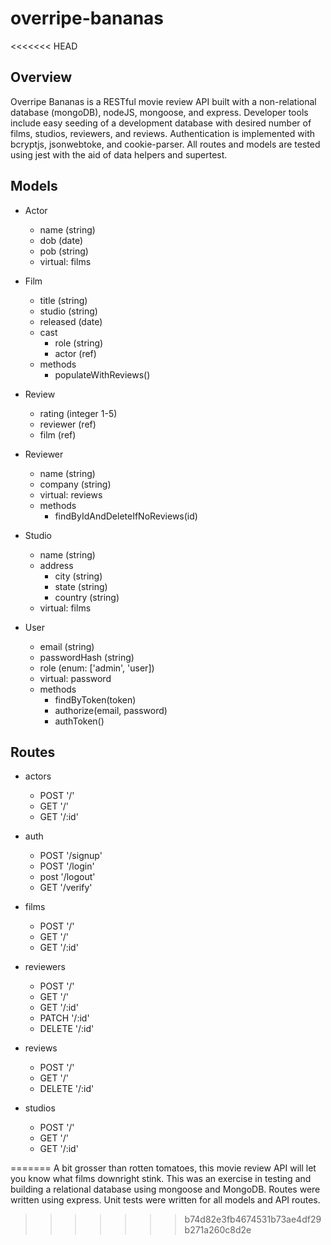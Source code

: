 # overripe-bananas
<<<<<<< HEAD

## Overview
Overripe Bananas is a RESTful movie review API built with a non-relational database (mongoDB), nodeJS, mongoose, and express. Developer tools include easy seeding of a development database with desired number of films, studios, reviewers, and reviews.  Authentication is implemented with bcryptjs, jsonwebtoke, and cookie-parser.  All routes and models are tested using jest with the aid of data helpers and supertest.  

## Models

* Actor
  * name (string)
  * dob (date)
  * pob (string)
  * virtual: films

* Film
  * title (string)
  * studio (string)
  * released (date)
  * cast
    * role (string)
    * actor (ref)
  * methods
    * populateWithReviews()

* Review
  * rating (integer 1-5)
  * reviewer (ref)
  * film (ref)

* Reviewer
  * name (string)
  * company (string)
  * virtual: reviews
  * methods
    * findByIdAndDeleteIfNoReviews(id)

* Studio
  * name (string)
  * address
    * city (string)
    * state (string)
    * country (string)
  * virtual: films

* User
  * email (string)
  * passwordHash (string)
  * role (enum: ['admin', 'user])
  * virtual: password
  * methods
    * findByToken(token)
    * authorize(email, password)
    * authToken()

## Routes

* actors
  * POST '/'
  * GET '/'
  * GET '/:id'

* auth
  * POST '/signup'
  * POST '/login'
  * post '/logout'
  * GET '/verify'

* films
  * POST '/'
  * GET '/'
  * GET '/:id'

* reviewers
  * POST '/'
  * GET '/'
  * GET '/:id'
  * PATCH '/:id'
  * DELETE '/:id'

* reviews
  * POST '/'
  * GET '/'
  * DELETE '/:id'

* studios
  * POST '/'
  * GET '/'
  * GET '/:id'


=======
A bit grosser than rotten tomatoes, this movie review API will let you know what films downright stink.  This was an exercise in testing and building a relational database using mongoose and MongoDB.  Routes were written using express.  Unit tests were written for all models and API routes.
>>>>>>> b74d82e3fb4674531b73ae4df29b271a260c8d2e
